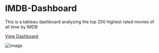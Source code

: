 # IMDB-Dashboard
This is a tableau dashboard analyzing the top 250 highest rated movies of all time by IMDB

[View Dashboard](https://public.tableau.com/views/IMDB_16954076710510/IMDBTOP250?:language=en-US&:display_count=n&:origin=viz_share_link)


![image](https://github.com/TheekshithaVaratharajsarma/IMDB-Dashboard/assets/129731048/ad071805-f4df-4825-a98a-70c1eb27e816)
